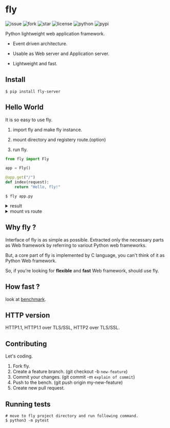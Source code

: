 
# fly

![issue](https://img.shields.io/github/issues/tatsuya4649/fly)
![fork](https://img.shields.io/github/forks/tatsuya4649/fly)
![star](https://img.shields.io/github/stars/tatsuya4649/fly)
![license](https://img.shields.io/github/license/tatsuya4649/fly)
![python](https://img.shields.io/badge/python-3.5%7C3.6%7C3.7%7C3.8%7C3.9%7C3.10-blue)
![pypi](https://badge.fury.io/py/fly-server.svg)

Python lightweight web application framework.

* Event driven architecture.

* Usable as Web server and Application server.

* Lightweight and fast.

## Install

```
$ pip install fly-server
```

## Hello World

It is so easy to use fly.

1. import fly and make fly instance.

2. mount directory and registery route.(option)

3. run fly.

```python
from fly import Fly

app = Fly()

@app.get("/")
def index(request):
	return "Hello, fly!"

```

```
$ fly app.py
```

<details>
<summary>result</summary>
<div>

```
    * fly Running on 0.0.0.0:1234 (Press CTRL+C to quit)
    * fly 5 workers
    * SSL: False
    * SSL certificate path: conf/server.crt
    * SSL key path: conf/server.key
    * Log directory path: ~/log
    * Mount paths ()
```


</div>
</details>

<details>
<summary>mount vs route</summary>
<div>

* mount: use for static content(css, html, js)

* route: use for dynamic content(like CGI)

</div>
</details>

## Why fly ?

Interface of fly is as simple as possible. Extracted only the necessary parts as Web framework by referring to variout Python web frameworks.

But, a core part of fly is implemented by C language, you can't think of it as Python Web framework.

So, if you're looking for **flexible** and **fast** Web framework, should use fly.
## How fast ?

look at [benchmark](https://github.com/tatsuya4649/fly/blob/develop/bench/README.md).

## HTTP version

HTTP1.1, HTTP1.1 over TLS/SSL, HTTP2 over TLS/SSL.

## Contributing

Let's coding.

1. Fork fly.
2. Create a feature branch. (git checkout -b `new-feature`)
3. Commit your changes. (git commit -m `explain of commit`)
4. Push to the bench. (git push origin my-new-feature)
5. Create new pull request.

## Running tests

```
# move to fly project directory and run following command.
$ python3 -m pytest
```
